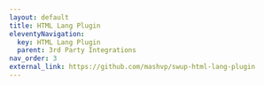 ```yaml
---
layout: default
title: HTML Lang Plugin
eleventyNavigation:
  key: HTML Lang Plugin
  parent: 3rd Party Integrations
nav_order: 3
external_link: https://github.com/mashvp/swup-html-lang-plugin
---
```

